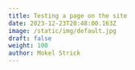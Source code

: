 ```yaml
---
title: Testing a page on the site
date: 2023-12-23T20:48:00.163Z
image: /static/img/default.jpg
draft: false
weight: 100
author: Mokel Strick
---
```

